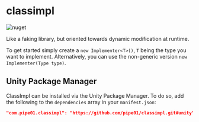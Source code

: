 # classimpl
![nuget](https://img.shields.io/nuget/v/ClassImpl.svg)

Like a faking library, but oriented towards dynamic modification at runtime.

To get started simply create a `new Implementer<T>()`, `T` being the type you want to implement. Alternatively, you can use the non-generic version `new Implementer(Type type)`. 

## Unity Package Manager

ClassImpl can be installed via the Unity Package Manager. To do so, add the following to the `dependencies` array in your `manifest.json`:

```json
"com.pipe01.classimpl": "https://github.com/pipe01/classimpl.git#unity"
```